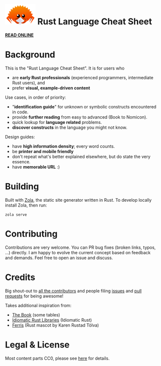 # ![Logo](/static/logo.png) Rust Language Cheat Sheet

 [**READ ONLINE**](https://cheats.rs)


# Background

This is the "Rust Language Cheat Sheet". It is for users who
* are **early Rust professionals** (experienced programmers, intermediate Rust users), and
* prefer **visual, example-driven content**

Use cases, in order of priority:
* "**identification guide**" for unknown or symbolic constructs encountered in code.
* provide **further reading** from easy to advanced (Book to Nomicon).
* quick lookup for **language related** problems.
* **discover constructs** in the language you might not know.

Design guides:
* have **high information density**; every word counts.
* be **printer and mobile friendly**
* don't repeat what's better explained elsewhere, but do state the very essence.
* have **memorable URL** :)


# Building

Built with [Zola](https://www.getzola.org/), the static site generator written in Rust. To develop locally install Zola, then run:

```
zola serve
```



# Contributing

Contributions are very welcome. You can PR bug fixes (broken links, typos, ...) directly. I am happy to evolve the current concept based on feedback and demands. Feel free to open an issue and discuss.



# Credits

Big shout-out to [all the contributors](https://github.com/ralfbiedert/cheats.rs/graphs/contributors) and people filing [issues](https://github.com/ralfbiedert/cheats.rs/issues) and [pull requests](https://github.com/ralfbiedert/cheats.rs/pulls) for being awesome!


Takes additional inspiration from:

* [The Book](https://doc.rust-lang.org/stable/book/) (some tables)
* [Idiomatic Rust Libraries](https://killercup.github.io/rustfest-idiomatic-libs/#/) (Idiomatic Rust)
* [Ferris](https://rustacean.net/) (Rust mascot by Karen Rustad Tölva)



# Legal & License

Most content parts CC0, please see [here](content/legal.md) for details.